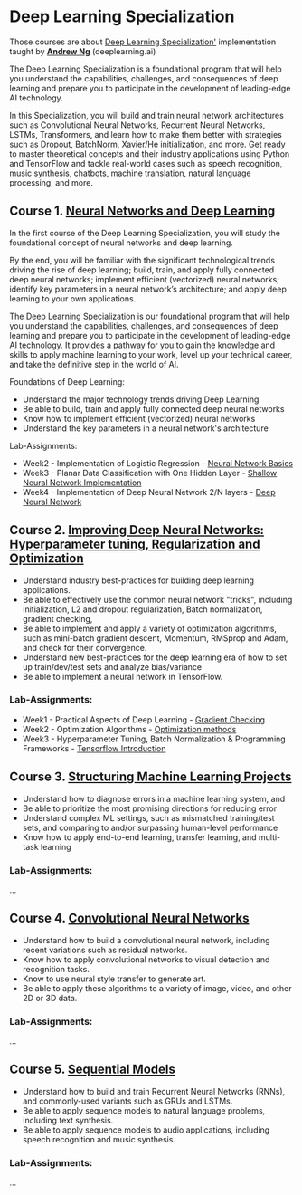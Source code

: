 # Deep Learning Specialization 
Those  courses are about [Deep Learning Specialization'](https://www.coursera.org/specializations/deep-learning) implementation taught by [**Andrew Ng**](https://www.andrewng.org/) (deeplearning.ai)

The Deep Learning Specialization is a foundational program that will help you understand the capabilities, challenges, and consequences of deep learning and prepare you to participate in the development of leading-edge AI technology. 

In this Specialization, you will build and train neural network architectures such as Convolutional Neural Networks, Recurrent Neural Networks, LSTMs, Transformers, and learn how to make them better with strategies such as Dropout, BatchNorm, Xavier/He initialization, and more. Get ready to master theoretical concepts and their industry applications using Python and TensorFlow and tackle real-world cases such as speech recognition, music synthesis, chatbots, machine translation, natural language processing, and more.

## Course 1. [Neural Networks and Deep Learning](https://www.coursera.org/learn/neural-networks-deep-learning)

In the first course of the Deep Learning Specialization, you will study the foundational concept of neural networks and deep learning. 

By the end, you will be familiar with the significant technological trends driving the rise of deep learning; build, train, and apply fully connected deep neural networks; implement efficient (vectorized) neural networks; identify key parameters in a neural network’s architecture; and apply deep learning to your own applications.

The Deep Learning Specialization is our foundational program that will help you understand the capabilities, challenges, and consequences of deep learning and prepare you to participate in the development of leading-edge AI technology. It provides a pathway for you to gain the knowledge and skills to apply machine learning to your work, level up your technical career, and take the definitive step in the world of AI.

Foundations of Deep Learning:
* Understand the major technology trends driving Deep Learning
* Be able to build, train and apply fully connected deep neural networks 
* Know how to implement efficient (vectorized) neural networks 
* Understand the key parameters in a neural network's architecture 

Lab-Assignments:
* Week2 - Implementation of Logistic Regression - [Neural Network Basics](https://github.com/eracoding/deep-learning-specialization/tree/main/neural-network-and-deep-learning/Week2)
* Week3 - Planar Data Classification with One Hidden Layer - [Shallow Neural Network Implementation](https://github.com/eracoding/deep-learning-specialization/tree/main/neural-network-and-deep-learning/Week3)
* Week4 - Implementation of Deep Neural Network 2/N layers - [Deep Neural Network](https://github.com/eracoding/deep-learning-specialization/tree/main/neural-network-and-deep-learning/Week4)

## Course 2. [Improving Deep Neural Networks: Hyperparameter tuning, Regularization and Optimization](https://www.coursera.org/learn/deep-neural-network) 
* Understand industry best-practices for building deep learning applications. 
* Be able to effectively use the common neural network "tricks", including initialization, L2 and dropout regularization, Batch normalization, gradient checking, 
* Be able to implement and apply a variety of optimization algorithms, such as mini-batch gradient descent, Momentum, RMSprop and Adam, and check for their convergence. 
* Understand new best-practices for the deep learning era of how to set up train/dev/test sets and analyze bias/variance
* Be able to implement a neural network in TensorFlow. 

### Lab-Assignments:
* Week1 - Practical Aspects of Deep Learning - [Gradient Checking](https://github.com/eracoding/deep-learning-specialization/tree/main/improving-deep-neural-networks/week1)
* Week2 - Optimization Algorithms - [Optimization methods](https://github.com/eracoding/deep-learning-specialization/tree/main/improving-deep-neural-networks/week2)
* Week3 - Hyperparameter Tuning, Batch Normalization & Programming Frameworks - [Tensorflow Introduction](https://github.com/eracoding/deep-learning-specialization/tree/main/improving-deep-neural-networks/week3)

## Course 3. [Structuring Machine Learning Projects](https://www.coursera.org/learn/machine-learning-projects) 
- Understand how to diagnose errors in a machine learning system, and 
- Be able to prioritize the most promising directions for reducing error
- Understand complex ML settings, such as mismatched training/test sets, and comparing to and/or surpassing human-level performance
- Know how to apply end-to-end learning, transfer learning, and multi-task learning

### Lab-Assignments:
...

## Course 4. [Convolutional Neural Networks](https://www.coursera.org/learn/convolutional-neural-networks) 
* Understand how to build a convolutional neural network, including recent variations such as residual networks.
* Know how to apply convolutional networks to visual detection and recognition tasks.
* Know to use neural style transfer to generate art.
* Be able to apply these algorithms to a variety of image, video, and other 2D or 3D data.

### Lab-Assignments:
...

## Course 5. [Sequential Models](https://www.coursera.org/learn/nlp-sequence-models) 
* Understand how to build and train Recurrent Neural Networks (RNNs), and commonly-used variants such as GRUs and LSTMs. 
* Be able to apply sequence models to natural language problems, including text synthesis. 
* Be able to apply sequence models to audio applications, including speech recognition and music synthesis.

### Lab-Assignments:
...
